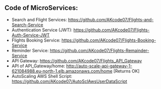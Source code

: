 ## Code of MicroServices:
  - Search and Flight Services: https://github.com/AKcode07/Flights-and-Search-Service
  - Authentication Service (JWT): https://github.com/AKcode07/Flights-Auth-Service-JWT
  - Flights Booking Service: https://github.com/AKcode07/Flights-Booking-Service
  - Reminder Service: https://github.com/AKcode07/Flights-Remainder-Service
  - API Gateway: https://github.com/AKcode07/Flights_API_Gateway
  - API of API_Gateway/home: http://auto-scale-api-gateway-1-621084988.eu-north-1.elb.amazonaws.com/home [Returns OK]
  - AutoScaling AWS Shell Script: https://github.com/AKcode07/AutoSclAwsUserDataScript